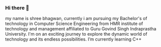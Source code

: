 ### Hi there 👋
my name is shree bhagwan, currently i am pursuing my Bachelor's of technology in Computer Science Engineering from HMR institute of technology and management affiliated to Guru Govind Singh Indraprastha University. I'm on an exciting journey to explore the dynamic world of technology and its endless possibilities.
I’m currently learning C++
